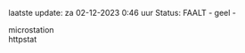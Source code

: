 laatste update: 
za 02-12-2023  0:46   uur 
Status: FAALT - geel - 
<div class="service Y">microstation</div><div class="service G">httpstat</div>